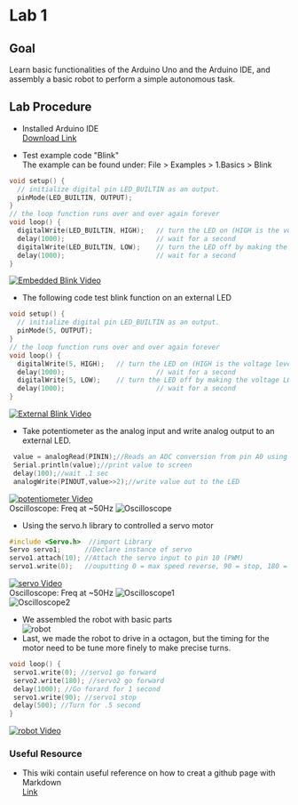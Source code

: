 # Lab 1

## Goal
Learn basic functionalities of the Arduino Uno and the Arduino IDE, and assembly a basic robot to perform a simple autonomous task.

## Lab Procedure

 - Installed Arduino IDE  
[Download Link](https://www.arduino.cc/en/Main/Software)

 - Test example code "Blink"  
 The example can be found under: File > Examples > 1.Basics > Blink  
 
```C
void setup() {
  // initialize digital pin LED_BUILTIN as an output.
  pinMode(LED_BUILTIN, OUTPUT);
}
// the loop function runs over and over again forever
void loop() {
  digitalWrite(LED_BUILTIN, HIGH);   // turn the LED on (HIGH is the voltage level)
  delay(1000);                       // wait for a second
  digitalWrite(LED_BUILTIN, LOW);    // turn the LED off by making the voltage LOW
  delay(1000);                       // wait for a second
}
```  
[![Embedded Blink Video](./image/1_0.jpg)](https://www.youtube.com/watch?v=gp3k0bbmByw)  
 - The following code test blink function on an external LED  
 
```C
void setup() {
  // initialize digital pin LED_BUILTIN as an output.
  pinMode(5, OUTPUT);
}
// the loop function runs over and over again forever
void loop() {
  digitalWrite(5, HIGH);   // turn the LED on (HIGH is the voltage level)
  delay(1000);                       // wait for a second
  digitalWrite(5, LOW);    // turn the LED off by making the voltage LOW
  delay(1000);                       // wait for a second
}
```

[![External Blink Video](./image/1_1.jpg)](https://www.youtube.com/watch?v=rXavyW0d1EY)  
 - Take potentiometer as the analog input and write analog output to an external LED.  
 
 ```C
  value = analogRead(PININ);//Reads an ADC conversion from pin A0 using default settings for the ADC.
  Serial.println(value);//print value to screen
  delay(100);//wait .1 sec
  analogWrite(PINOUT,value>>2);//write value out to the LED
 ```  
 
 [![potentiometer Video](./image/1_4.jpg)](https://www.youtube.com/watch?v=vbGv5mdMXzc)  
 Oscilloscope: Freq at ~50Hz
 ![Oscilloscope](./image/1_7.jpg)  
 - Using the servo.h library to controlled a servo motor  
 
 ```C
 #include <Servo.h>  //import Library
Servo servo1;      //Declare instance of servo
servo1.attach(10); //Attach the servo input to pin 10 (PWM)
servo1.write(0);   //ouputting 0 = max speed reverse, 90 = stop, 180 = max speed forward
```  

[![servo Video](./image/1_6.jpg)](https://www.youtube.com/watch?v=Fmpl8Q5mNHA)  
Oscilloscope: Freq at ~50Hz
![Oscilloscope1](./image/1_8.JPG)  
![Oscilloscope2](./image/1_9.JPG)  

 - We assembled the robot with basic parts  
![robot](./image/1_10.JPG)  
 - Last, we made the robot to drive in a octagon, but the timing for the motor need to be tune more finely to make precise turns.  
 
 ```C
 void loop() {
  servo1.write(0); //servo1 go forward
  servo2.write(180); //servo2 go forward
  delay(1000); //Go forard for 1 second
  servo1.write(90); //servo1 stop
  delay(500); //Turn for .5 second
 }
 ```
 
[![robot Video](./image/1_11.JPG)](https://youtu.be/gRwe7V_8tsg)


### Useful Resource
 - This wiki contain useful reference on how to creat a github page with Markdown  
 [Link](https://github.com/adam-p/markdown-here/wiki/Markdown-Cheatsheet)
